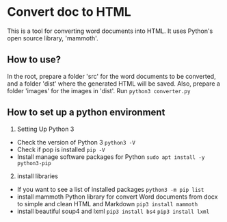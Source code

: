 # Convert doc to HTML
This is a tool for converting word documents into HTML. It uses Python's open source library, 'mammoth'.

## How to use?
In the root, prepare a folder 'src' for the word documents to be converted, and a folder 'dist' where the generated HTML will be saved. Also, prepare a folder 'images' for the images in 'dist'.
Run `python3 converter.py`
## How to set up a python environment
1. Setting Up Python 3
  * Check the version of Python 3 `python3 -V`
  * Check if pop is installed `pip -V`
  * Install manage software packages for Python `sudo apt install -y python3-pip`

2. install libraries

  * If you want to see a list of installed packages
    `python3 -m pip list`
  * install mammoth
    Python library for convert Word documents from docx to simple and clean HTML and Markdown
    `pip3 install mammoth`
  * install beautiful soup4 and lxml
    `pip3 install bs4`
    `pip3 install lxml`
